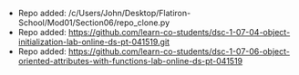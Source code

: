 
- Repo added: /c/Users/John/Desktop/Flatiron-School/Mod01/Section06/repo_clone.py
- Repo added: https://github.com/learn-co-students/dsc-1-07-04-object-initialization-lab-online-ds-pt-041519.git
- Repo added: https://github.com/learn-co-students/dsc-1-07-06-object-oriented-attributes-with-functions-lab-online-ds-pt-041519